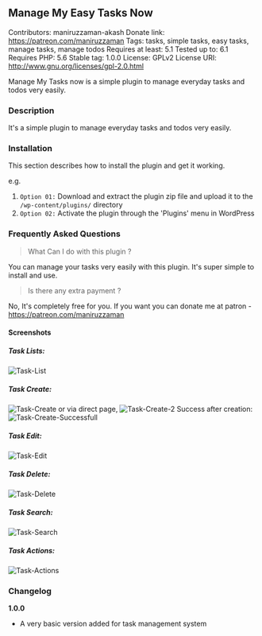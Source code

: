 ## Manage My Easy Tasks Now
Contributors: maniruzzaman-akash
Donate link: https://patreon.com/maniruzzaman
Tags: tasks, simple tasks, easy tasks, manage tasks, manage todos
Requires at least: 5.1
Tested up to: 6.1
Requires PHP: 5.6
Stable tag: 1.0.0
License: GPLv2 
License URI: http://www.gnu.org/licenses/gpl-2.0.html
 
Manage My Tasks now is a simple plugin to manage everyday tasks and todos very easily.
 
### Description
It's a simple plugin to manage everyday tasks and todos very easily.


### Installation
 
This section describes how to install the plugin and get it working.
 
e.g.
 
1. `Option 01:` Download and extract the plugin zip file and upload it to the `/wp-content/plugins/` directory
1. `Option 02:` Activate the plugin through the 'Plugins' menu in WordPress
 
### Frequently Asked Questions
 
> What Can I do with this plugin ?

You can manage your tasks very easily with this plugin. It's super simple to install and use.

> Is there any extra payment ?

No, It's completely free for you. If you want you can donate me at patron - https://patreon.com/maniruzzaman


 
 
#### Screenshots
 
##### Task Lists:
<img src="https://i.ibb.co/44NNW1M/Task-List.png" alt="Task-List" border="0">

##### Task Create:
<img src="https://i.ibb.co/m4KVmMm/Task-Create.png" alt="Task-Create" border="0">
or via direct page,
<img src="https://i.ibb.co/nRyW3Lq/Task-Create-2.png" alt="Task-Create-2" border="0">
Success after creation:
<img src="https://i.ibb.co/vQfsFd2/Task-Create-Successfull.png" alt="Task-Create-Successfull" border="0">

##### Task Edit:
<img src="https://i.ibb.co/YXR4YSL/Task-Edit.png" alt="Task-Edit" border="0">

##### Task Delete:
<img src="https://i.ibb.co/RSp7jMk/Task-Delete.png" alt="Task-Delete" border="0">

##### Task Search:
<img src="https://i.ibb.co/1Lq5y9L/Task-Search.png" alt="Task-Search" border="0">

##### Task Actions:
<img src="https://i.ibb.co/pdMhmNz/Task-Actions.png" alt="Task-Actions" border="0">

 
### Changelog
 
**1.0.0**
* A very basic version added for task management system
 